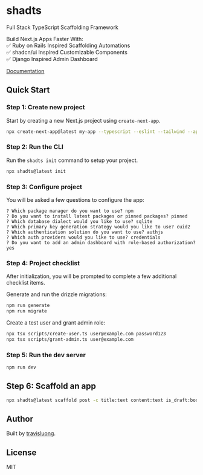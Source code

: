 # shadts

Full Stack TypeScript Scaffolding Framework

Build Next.js Apps Faster With:<br>
✅ Ruby on Rails Inspired Scaffolding Automations<br>
✅ shadcn/ui Inspired Customizable Components<br>
✅ Django Inspired Admin Dashboard

[Documentation](https://www.shadts.com)

## Quick Start

### Step 1: Create new project

Start by creating a new Next.js project using `create-next-app`.

```bash
npx create-next-app@latest my-app --typescript --eslint --tailwind --app --no-src-dir --no-import-alias --turbopack
```

### Step 2: Run the CLI

Run the `shadts init` command to setup your project.

```bash
npx shadts@latest init
```

### Step 3: Configure project

You will be asked a few questions to configure the app:

```
? Which package manager do you want to use? npm
? Do you want to install latest packages or pinned packages? pinned
? Which database dialect would you like to use? sqlite
? Which primary key generation strategy would you like to use? cuid2
? Which authentication solution do you want to use? authjs
? Which auth providers would you like to use? credentials
? Do you want to add an admin dashboard with role-based authorization? yes
```

### Step 4: Project checklist

After initialization, you will be prompted to complete a few additional checklist items.

Generate and run the drizzle migrations:

```bash
npm run generate
npm run migrate
```

Create a test user and grant admin role:

```bash
npx tsx scripts/create-user.ts user@example.com password123
npx tsx scripts/grant-admin.ts user@example.com
```

### Step 5: Run the dev server

```bash
npm run dev
```

## Step 6: Scaffold an app

```bash
npx shadts@latest scaffold post -c title:text content:text is_draft:boolean published_at:timestamp
```

## Author

Built by [travisluong](https://www.travisluong.com).

## License

MIT
